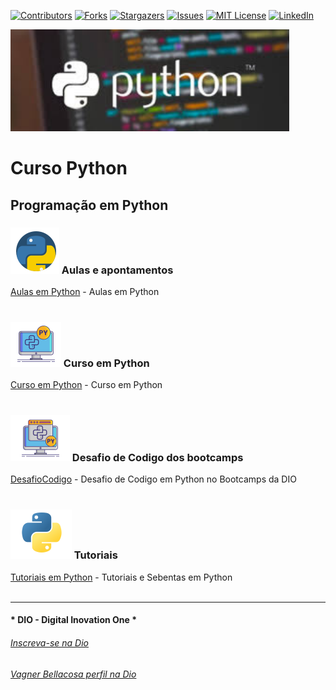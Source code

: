 <!-- PROJECT SHIELDS -->

[![Contributors][contributors-shield]][contributors-url]
[![Forks][forks-shield]][forks-url]
[![Stargazers][stars-shield]][stars-url]
[![Issues][issues-shield]][issues-url]
[![MIT License][license-shield]][license-url]
[![LinkedIn][linkedin-shield]][linkedin-url]

<!-- PROJECT LOGO -->
![Curso e Apontamentos em Python](Image/capa.png "Curso de Pytbon")


# Curso Python

## Programação em Python 

### ![image-20210822160315426](Image/image-20210822160315426.png) Aulas e apontamentos
[Aulas em Python](/AulasPython)  - Aulas em Python   <br> <br>

### ![image-20210822160335257](Image/image-20210822160335257.png) Curso em Python
[Curso em Python](/CursoPython)  - Curso em Python   <br> <br>

###  ![image-20210822160424968](Image/image-20210822160424968.png) Desafio de Codigo dos  bootcamps
[DesafioCodigo](/DesafioCodigo)  - Desafio de Codigo em Python no Bootcamps da DIO   <br> <br>

### ![image-20210822160447431](Image/image-20210822160447431.png) Tutoriais
[Tutoriais em Python](/Tutorial)  - Tutoriais e Sebentas em Python   <br> <br>






---

#### * DIO - Digital Inovation One *
######  [Inscreva-se na Dio](https://digitalinnovation.one/sign-up?ref=R5J3ZLTIFS)  

######  [Vagner Bellacosa perfil na Dio](https://web.digitalinnovation.one/users/vagnerbellacosa?tab=achievements)  

<!-- MARKDOWN LINKS & IMAGES -->
<!-- https://www.markdownguide.org/basic-syntax/#reference-style-links -->
[contributors-shield]: https://img.shields.io/github/contributors/VagnerBellacosa/Curso_Python.svg?style=for-the-badge
[contributors-url]: https://github.com/VagnerBellacosa/Curso_Python/graphs/contributors
[forks-shield]: https://img.shields.io/github/forks/VagnerBellacosa/Curso_Python.svg?style=for-the-badge
[forks-url]: https://github.com/VagnerBellacosa/Curso_Python/network/members
[stars-shield]: https://img.shields.io/github/stars/VagnerBellacosa/Curso_Python.svg?style=for-the-badge
[stars-url]: https://github.com/VagnerBellacosa/Curso_Python/stargazers
[issues-shield]: https://img.shields.io/github/issues/VagnerBellacosa/Curso_Python.svg?style=for-the-badge
[issues-url]: https://github.com/VagnerBellacosa/Curso_Python/issues
[license-shield]: https://img.shields.io/github/license/VagnerBellacosa/Curso_Python.svg?style=for-the-badge
[license-url]: https://github.com/VagnerBellacosa/Curso_Python/blob/master/LICENSE.txt
[linkedin-shield]: https://img.shields.io/badge/-LinkedIn-black.svg?style=for-the-badge&logo=linkedin&colorB=555
[linkedin-url]: https://www.linkedin.com/in/VagnerBellacosa/
[product-screenshot]: Image/capa.png

